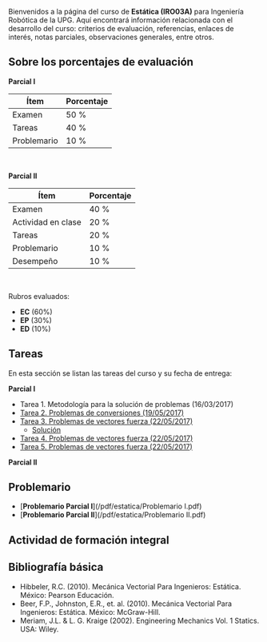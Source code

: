 <!-- 
.. title: Estática 3A
.. slug: estatica-3a
.. date: 2017-05-07 11:04:09 UTC-05:00
.. tags: 
.. category: 
.. link: 
.. description: 
.. type: text
-->

Bienvenidos a la página del curso de **Estática (IRO03A)** para Ingeniería Robótica de la UPG.
Aquí encontrará información relacionada con el desarrollo del curso: criterios de evaluación, referencias, 
enlaces de interés, notas parciales, observaciones generales, entre otros.

## Sobre los porcentajes de evaluación

**Parcial I**

| **Ítem** | **Porcentaje** |
|----|----|
| Examen | 50 % |
| Tareas | 40 % |
| Problemario | 10 % |

<br>

**Parcial II**

| **Ítem** | **Porcentaje** |
|----|----|
| Examen | 40 % |
| Actividad en clase | 20 % |
| Tareas | 20 % |
| Problemario | 10 % |
| Desempeño | 10 % |

<br>

Rubros evaluados:

* **EC** (60%)
* **EP** (30%)
* **ED** (10%)



## Tareas

En esta sección se listan las tareas del curso y su fecha de entrega:

**Parcial I**

* Tarea 1. Metodología para la solución de problemas (16/03/2017)
* [Tarea 2. Problemas de conversiones (19/05/2017)](/pdf/estatica/T2.pdf)
* [Tarea 3. Problemas de vectores fuerza (22/05/2017)](/pdf/estatica/T3.pdf)
    - [Solución](/pdf/estatica/T3-SOL.pdf)
* [Tarea 4. Problemas de vectores fuerza (22/05/2017)](/pdf/estatica/T4.pdf)
* [Tarea 5. Problemas de vectores fuerza (22/05/2017)](/pdf/estatica/T5.pdf)

**Parcial II**


<!-- **¿Cómo se calificarán las tareas?**

La aportación de cada tarea a la calificación parcial será de forma equitativa, a menos que se especifique 
de forma explícita una ponderación diferente.

Enseguida, se listan los puntos tomados en cuenta para asignar una calificación a las tareas y su correspondiente 
ponderación: 

* Presentación (10)
* Estructura (10)
* Contenido (60)
* Redacción y ortografía (10)
* Referencias (10)

En lo subsiguiente se describen los puntos anteriores: 

* **Presentación**: Todo lo relativo con el formato del documento: márgenes, distribución de espacios, colores, fuentes utilizadas, etc.
* **Estructura**: Manera en la que se distribuye el contenido: temas y subtemas u otro tipo de ítems necesarios para comunicar las ideas planteadas de manera efectiva.
* **Contenido**: Referente a la información contenida en el trabajo, sobre todo que esta corresponda con lo que se ha pedido.
* **Redacción y ortografía**: Autodescriptivo.
* **Referencias**:  Se califica dependiendo el estilo y claridad de las referencias incluidas.

> *En el caso que la tarea corresponda a la resolución de ejercicios, la calificación estará basada en el procedimiento y solución del mismo.* -->


## Problemario

* [**Problemario Parcial I**](/pdf/estatica/Problemario I.pdf)
* [**Problemario Parcial II**](/pdf/estatica/Problemario II.pdf)

## Actividad de formación integral





## Bibliografía básica

* Hibbeler, R.C. (2010). Mecánica Vectorial Para Ingenieros: Estática. México: Pearson Educación.
* Beer, F.P., Johnston, E.R., et. al. (2010). Mecánica Vectorial Para Ingenieros: Estática. México: McGraw-Hill.
* Meriam, J.L. & L. G. Kraige (2002). Engineering Mechanics Vol. 1 Statics. USA: Wiley.